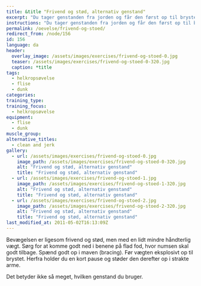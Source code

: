 ```yaml
---
title: &title "Frivend og stød, alternativ genstand"
excerpt: "Du tager genstanden fra jorden og får den først op til brystet, inden du støder den op over hovedet i strakte arme. Sørg for at komme godt ned i knæ, spænd i kropsstammen og bevægelsen op skal være hurtig og eksplosiv."
instructions: "Du tager genstanden fra jorden og får den først op til brystet, inden du støder den op over hovedet i strakte arme. Sørg for at komme godt ned i knæ, spænd i kropsstammen og bevægelsen op skal være hurtig og eksplosiv."
permalink: /oevelse/frivend-og-stoed/
redirect_from: /node/156
id: 156
language: da
header:
  overlay_image: /assets/images/exercises/frivend-og-stoed-0.jpg
  teaser: /assets/images/exercises/frivend-og-stoed-0-320.jpg
  caption: *title
tags:
  - helkropsøvelse
  - flise
  - dunk
categories:
training_type: 
training_focus: 
  - helkropsøvelse
equipment:
  - flise
  - dunk
muscle_group:
alternative_titles:
  - clean and jerk
gallery:
  - url: /assets/images/exercises/frivend-og-stoed-0.jpg
    image_path: /assets/images/exercises/frivend-og-stoed-0-320.jpg
    alt: "Frivend og stød, alternativ genstand"
    title: "Frivend og stød, alternativ genstand"
  - url: /assets/images/exercises/frivend-og-stoed-1.jpg
    image_path: /assets/images/exercises/frivend-og-stoed-1-320.jpg
    alt: "Frivend og stød, alternativ genstand"
    title: "Frivend og stød, alternativ genstand"
  - url: /assets/images/exercises/frivend-og-stoed-2.jpg
    image_path: /assets/images/exercises/frivend-og-stoed-2-320.jpg
    alt: "Frivend og stød, alternativ genstand"
    title: "Frivend og stød, alternativ genstand"
last_modified_at: 2011-05-02T16:13:09Z
---
```


Bevægelsen er ligesom frivend og stød, men med en lidt mindre håndterlig vægt. Sørg for at komme godt ned i benene på flad fod, hvor numsen skal godt tilbage. Spænd godt op i maven (bracing). Før vægten eksplosivt op til brystet. Herfra holder du en kort pause og støder den derefter op i strakte arme.

Det betyder ikke så meget, hvilken genstand du bruger.
